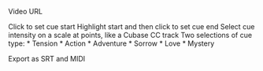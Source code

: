 
Video URL

Click to set cue start 
Highlight start and then click to set cue end 
Select cue intensity on a scale at points, like a Cubase CC track
Two selections of  cue type:
    * Tension 
    * Action
    * Adventure
    * Sorrow
    * Love
    * Mystery

Export as SRT and MIDI


